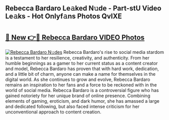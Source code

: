 ## Rebecca Bardaro Le𝚊ked N𝚞de - Part-stU Video Le𝚊ks - Hot Onlyf𝚊ns Photos QvIXE

# <h2><a href="http://ac20954.deff.icu/?id=Rebecca+Bardaro">🔗 New 👉🔴 Rebecca Bardaro VIDEO Photos</a></h2>

[![Rebecca Bardaro N𝚞des](https://i.imgur.com/rIISA9y.gif)](http://ac20954.deff.icu/?id=Rebecca+Bardaro)
Rebecca Bardaro's rise to social media stardom is a testament to her resilience, creativity, and authenticity. From her humble beginnings as a gamer to her current status as a content creator and model, Rebecca Bardaro has proven that with hard work, dedication, and a little bit of charm, anyone can make a name for themselves in the digital world. As she continues to grow and evolve, Rebecca Bardaro remains an inspiration to her fans and a force to be reckoned with in the world of social media. Rebecca Bardaro is a controversial figure who has gained notoriety for her unique brand of online presence. Combining elements of gaming, eroticism, and dark humor, she has amassed a large and dedicated following, but also faced intense criticism for her unconventional approach to content creation.
